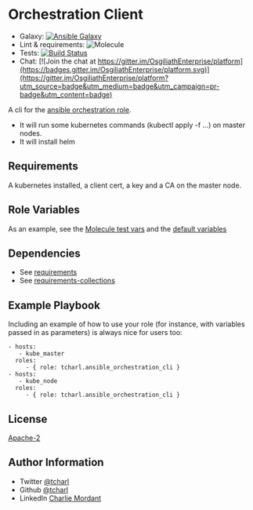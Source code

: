 Orchestration Client
=========

* Galaxy: [![Ansible Galaxy](https://img.shields.io/badge/galaxy-tcharl.ansible_orchestration_cli-660198.svg?style=flat)](https://galaxy.ansible.com/tcharl/ansible_orchestration_cli)
* Lint & requirements: ![Molecule](https://github.com/OsgiliathEnterprise/ansible-orchestration-cli/workflows/Molecule/badge.svg)
* Tests: [![Build Status](https://travis-ci.com/OsgiliathEnterprise/ansible-orchestration-cli.svg?branch=master)](https://travis-ci.com/OsgiliathEnterprise/ansible-orchestration-cli)
* Chat: [![Join the chat at https://gitter.im/OsgiliathEnterprise/platform](https://badges.gitter.im/OsgiliathEnterprise/platform.svg)](https://gitter.im/OsgiliathEnterprise/platform?utm_source=badge&utm_medium=badge&utm_campaign=pr-badge&utm_content=badge)

A cli for the [ansible orchestration role](https://github.com/OsgiliathEnterprise/ansible-orchestration).

* It will run some kubernetes commands (kubectl apply -f ...) on master nodes.
* It will install helm

Requirements
------------

A kubernetes installed, a client cert, a key and a CA on the master node.

Role Variables
--------------

As an example, see the [Molecule test vars](./molecule/default/converge.yml) and the [default variables](./defaults/main.yml)

Dependencies
------------

* See [requirements](./requirements.yml)
* See [requirements-collections](./requirements-collections.yml)

Example Playbook
----------------

Including an example of how to use your role (for instance, with variables passed in as parameters) is always nice for users too:

    - hosts:
       - kube_master
      roles:
         - { role: tcharl.ansible_orchestration_cli }
    - hosts:
       - kube_node
      roles:
         - { role: tcharl.ansible_orchestration_cli }

License
-------

[Apache-2](https://www.apache.org/licenses/LICENSE-2.0)

Author Information
------------------

* Twitter [@tcharl](https://twitter.com/Tcharl)
* Github [@tcharl](https://github.com/Tcharl)
* LinkedIn [Charlie Mordant](https://www.linkedin.com/in/charlie-mordant-51796a97/)
